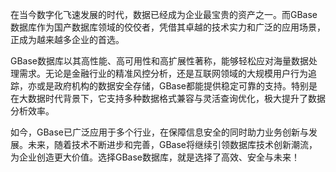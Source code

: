 在当今数字化飞速发展的时代，数据已经成为企业最宝贵的资产之一。而GBase数据库作为国产数据库领域的佼佼者，凭借其卓越的技术实力和广泛的应用场景，正成为越来越多企业的首选。

GBase数据库以其高性能、高可用性和高扩展性著称，能够轻松应对海量数据处理需求。无论是金融行业的精准风控分析，还是互联网领域的大规模用户行为追踪，亦或是政府机构的数据安全存储，GBase都能提供稳定可靠的支持。特别是在大数据时代背景下，它支持多种数据格式兼容与灵活查询优化，极大提升了数据分析效率。

如今，GBase已广泛应用于多个行业，在保障信息安全的同时助力业务创新与发展。未来，随着技术不断进步和完善，GBase将继续引领数据库技术创新潮流，为企业创造更大价值。选择GBase数据库，就是选择了高效、安全与未来！